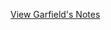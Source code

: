 [View Garfield's Notes](https://www.dropbox.com/scl/fi/zmy5tbnp5pb82n4b0g3p7/CS_5008_week2_review_b.pdf?rlkey=fm7mfzjywpgpm1rqby99n0kyb&dl=0)
